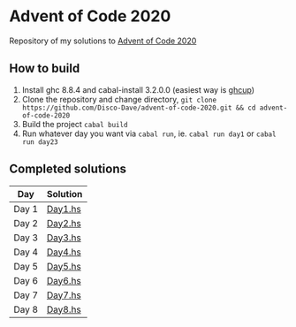 # Advent of Code 2020

Repository of my solutions to [Advent of Code 2020](https://adventofcode.com/2020)

## How to build

1. Install ghc 8.8.4 and cabal-install 3.2.0.0 (easiest way is [ghcup](https://www.haskell.org/ghcup/))
2. Clone the repository and change directory, `git clone https://github.com/Disco-Dave/advent-of-code-2020.git && cd advent-of-code-2020`
3. Build the project `cabal build`
4. Run whatever day you want via `cabal run`, ie. `cabal run day1` or `cabal run day23`

## Completed solutions

| Day    | Solution               |
| ------ | ---------------------- |
| Day 1  | [Day1.hs](app/Day1.hs) |
| Day 2  | [Day2.hs](app/Day2.hs) |
| Day 3  | [Day3.hs](app/Day3.hs) |
| Day 4  | [Day4.hs](app/Day4.hs) |
| Day 5  | [Day5.hs](app/Day5.hs) |
| Day 6  | [Day6.hs](app/Day6.hs) |
| Day 7  | [Day7.hs](app/Day7.hs) |
| Day 8  | [Day8.hs](app/Day8.hs) |
